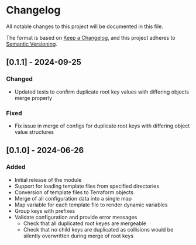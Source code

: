 # Changelog

All notable changes to this project will be documented in this file.

The format is based on [Keep a Changelog](https://keepachangelog.com/en/1.0.0/), and this project adheres to [Semantic Versioning](https://semver.org/spec/v2.0.0.html).

## [0.1.1] - 2024-09-25

### Changed

- Updated tests to confirm duplicate root key values with differing objects merge properly

### Fixed
- Fix issue in merge of configs for duplicate root keys with differing object value structures

## [0.1.0] - 2024-06-26

### Added
- Initial release of the module
- Support for loading template files from specified directories
- Conversion of template files to Terraform objects
- Merge of all configuration data into a single map
- Map variable for each template file to render dynamic variables
- Group keys with prefixes
- Validate configuration and provide error messages
  - Check that all duplicated root keyes are mergeable
  - Check that no child keys are duplicated as collisions would be silently overwritten during merge of root keys
